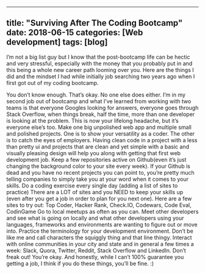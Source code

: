 ----
title:  "Surviving After The Coding Bootcamp"
date:   2018-06-15
categories: [Web development]
tags: [blog]
----
I’m not a big list guy but I know that the post-bootcamp life can be hectic and very stressful, especially with the money that you probably put in and this being a whole new career path looming over you. Here are the things I did and the mindset I had while initially job searching two years ago when I first got out of my coding bootcamp.

You don’t know enough. That’s okay. No one else does either. I’m in my second job out of bootcamp and what I’ve learned from working with two teams is that everyone Googles looking for answers, everyone goes through Stack Overflow, when things break, half the time, more than one developer is looking at the problem. This is now your lifelong headache, but it’s everyone else’s too.
Make one big unpolished web app and multiple small and polished projects. One is to show your versatility as a coder. The other is to catch the eyes of employers. Having clean code in a project with a less than pretty ui and projects that are clean and yet simple with a basic and visually pleasing design will help you along with getting that first web development job.
Keep a few repositories active on Github(even it’s just changing the background color to your site every week). If your Github is dead and you have no recent projects you can point to, you’re pretty much telling companies to simply take you at your word when it comes to your skills.
Do a coding exercise every single day (adding a list of sites to practice) There are a LOT of sites and you NEED to keep your skills up (even after you get a job in order to plan for you next one). Here are a few sites to try out: Top Coder, Hacker Rank, Check.IO, Codewars, Code Eval, CodinGame
Go to local meetups as often as you can. Meet other developers and see what is going on locally and what other developers using your languages, frameworks and environments are wanting to figure out or move into.
Practice the terminology for your development environment. Don’t be like me and call characters the squiggly thing and that line thingy.
Interact with online communities in your city and state and in general a few times a week: Slack, Quora, Twitter, Reddit, Stack Overflow and LinkedIn.
Don’t freak out! You’re okay. And honestly, while I can’t 100% guarantee you getting a job, I think if you do these things, you’ll be fine. :)

